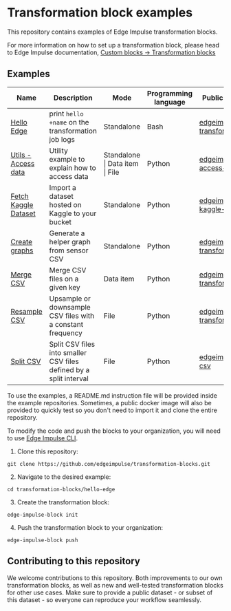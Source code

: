 # Transformation block examples

This repository contains examples of Edge Impulse transformation blocks.

For more information on how to set up a transformation block, please head to Edge Impulse documentation, [Custom blocks -> Transformation blocks](https://docs.edgeimpulse.com/docs/edge-impulse-studio/organizations/custom-blocks/transformation-blocks)

## Examples

<table>
  <thead>
    <tr>
      <th>Name</th>
      <th>Description</th>
      <th>Mode</th>
      <th>Programming language</th>
      <th>Public docker image (optional)</th>
    </tr>
  </thead>
  <tbody>
    <tr>
      <td><a href="/hello-edge/">Hello Edge</a></td>
      <td>print <code>hello +name</code> on the transformation job logs</td>
      <td>Standalone</td>
      <td>Bash</td>
      <td><a href="https://hub.docker.com/r/edgeimpulse/ei-transform_hello-edge" target="_blank">edgeimpulse/ei-transform_hello-edge:latest</a></td>
    </tr>
     <tr>
      <td><a href="/utils-access-data/">Utils - Access data</a></td>
      <td>Utility example to explain how to access data</td>
      <td>Standalone | Data item | File</td>
      <td>Python</td>
      <td><a href="https://hub.docker.com/r/edgeimpulse/ei-transform_utils-access-data" target="_blank">edgeimpulse/ei-transform_utils-access-data:latest</a></td>
    </tr>
    <tr>
      <td><a href="/fetch-kaggle-dataset/">Fetch Kaggle Dataset</a></td>
      <td>Import a dataset hosted on Kaggle to your bucket</td>
      <td>Standalone</td>
      <td>Python</td>
      <td><a href="https://hub.docker.com/r/edgeimpulse/ei_transform_fetch-kaggle-dataset" target="_blank">edgeimpulse/ei_transform_fetch-kaggle-dataset:latest</a></td>
    </tr>
    <tr>
      <td><a href="/create-graphs/">Create graphs</a></td>
      <td>Generate a helper graph from sensor CSV</td>
      <td>Standalone</td>
      <td>Python</td>
      <td><a href="https://hub.docker.com/r/edgeimpulse/ei-transform_create-graphs" target="_blank">edgeimpulse/ei-transform_create-graphs</td>
    </tr>
    <tr>
      <td><a href="/merge-csv/">Merge CSV</a></td>
      <td>Merge CSV files on a given key</td>
      <td>Data item</td>
      <td>Python</td>
      <td><a href="https://hub.docker.com/r/edgeimpulse/ei-transform_merge-csv" target="_blank">edgeimpulse/ei-transform_merge-csv</td>
    </tr>
    <tr>
      <td><a href="/resample-csv/">Resample CSV</a></td>
      <td>Upsample or downsample CSV files with a constant frequency</td>
      <td>File</td>
      <td>Python</td>
      <td><a href="https://hub.docker.com/r/edgeimpulse/ei-transform_resample-csv" target="_blank">edgeimpulse/ei-transform_resample-csv</td>
    </tr>
    <tr>
      <td><a href="/split-csv/">Split CSV</a></td>
      <td>Split CSV files into smaller CSV files defined by a split interval</td>
      <td>File</td>
      <td>Python</td>
      <td><a href="https://hub.docker.com/r/edgeimpulse/ei-transform_split-csv" target="_blank">edgeimpulse/ei-transform_split-csv</td>
    </tr>
    
  </tbody>
</table>

To use the examples, a README.md instruction file will be provided inside the example repositories. Sometimes, a public docker image will also be provided to quickly test so you don't need to import it and clone the entire repository.

To modify the code and push the blocks to your organization, you will need to use [Edge Impulse CLI](https://docs.edgeimpulse.com/docs/tools/edge-impulse-cli).

1. Clone this repository:

```
git clone https://github.com/edgeimpulse/transformation-blocks.git
```

2. Navigate to the desired example:

```
cd transformation-blocks/hello-edge
```

3. Create the transformation block:

```
edge-impulse-block init
```

4. Push the transformation block to your organization:

```
edge-impulse-block push
```

## Contributing to this repository

We welcome contributions to this repository. Both improvements to our own transformation blocks, as well as new and well-tested transformation blocks for other use cases. Make sure to provide a public dataset - or subset of this dataset - so everyone can reproduce your workflow seamlessly.
